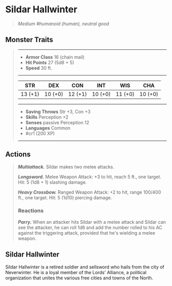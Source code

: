 # Sildar Hallwinter
>*Medium #humanoid (human), neutral good*
## Monster Traits
>___
>- **Armor Class** 16 (chain mail)
>- **Hit Points** 27 (5d8 + 5)
>- **Speed** 30 ft.
>___
>|STR|DEX|CON|INT|WIS|CHA|
>|:---:|:---:|:---:|:---:|:---:|:---:|
>|13 (+1)|10 (+0)|12 (+1)|10 (+0)|11 (+0)|10 (+0)|
>___
>- **Saving Throws** Str +3, Con +3
>- **Skills** Perception +2
>- **Senses** passive Perception 12
>- **Languages** Common
>- #cr1 (200 XP)
>___
## Actions
>***Multiattack.*** Sildar makes two melee attacks.  
>
>***Longsword.*** Melee Weapon Attack: +3 to hit, reach 5 ft., one target. Hit: 5 (1d8 + 1) slashing damage.  
>
>***Heavy Crossbow.*** Ranged Weapon Attack: +2 to hit, range 100/400 ft., one target. Hit: 5 (1d10) piercing damage.  
>
>### Reactions
>***Parry.*** When an attacker hits Sildar with a melee attack and Sildar can see the attacker, he can roll 1d6 and add the number rolled to his AC against the triggering attack, provided that he's wielding a melee weapon.
## Sildar Hallwinter
Sildar Hallwinter is a retired soldier and sellsword who hails from the city of Neverwinter. He is a loyal member of the Lords' Alliance, a political organization that unites the various free cities and towns of the North.